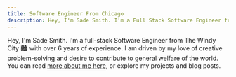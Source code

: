```yaml
---
title: Software Engineer From Chicago
description: Hey, I'm Sade Smith. I'm a Full Stack Software Engineer from The Windy City.
---
```


Hey, I'm Sade Smith. I'm a full-stack Software Engineer from The Windy City 🏙️ with over 6 years of experience. I am driven by my love of creative problem-solving and desire to contribute to general welfare of the world. You can read [ more about me here](./pages/about), or explore my projects and blog posts.
